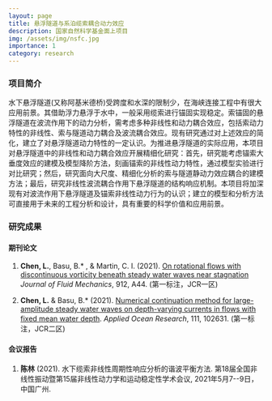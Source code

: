 ```yaml
---
layout: page
title: 悬浮隧道与系泊缆索耦合动力效应
description: 国家自然科学基金面上项目
img: /assets/img/nsfc.jpg
importance: 1
category: research
---
```


### 项目简介

水下悬浮隧道(又称阿基米德桥)受跨度和水深的限制少，在海峡连接工程中有很大应用前景。其借助浮力悬浮于水中，一般采用缆索进行锚固实现稳定。索锚固的悬浮隧道在波流作用下的动力分析，需考虑多种非线性和动力耦合效应，包括索动力特性的非线性、索与隧道动力耦合及波流耦合效应。现有研究通过对上述效应的简化，建立了对悬浮隧道动力特性的一定认识。为推进悬浮隧道的实际应用，本项目对悬浮隧道中的非线性和动力耦合效应开展精细化研究：首先，研究能考虑锚索大垂度效应的建模及模型降阶方法，刻画锚索的非线性动力特性，通过模型实验进行对比研究；然后，研究面向大尺度、精细化分析的索与隧道静动力效应耦合的建模方法；最后，研究非线性波流耦合作用下悬浮隧道的结构响应机制。本项目将加深现有对波流作用下悬浮隧道及锚索非线性动力行为的认识；建立的模型和分析方法可直接用于未来的工程分析和设计，具有重要的科学价值和应用前景。


### 研究成果
#### 期刊论文
1. __Chen, L.__, Basu, B.* , & Martin, C. I. (2021). [On rotational flows with discontinuous vorticity beneath steady water waves near stagnation](https://doi.org/10.1017/jfm.2020.1057) _Journal of Fluid Mechanics_, 912, A44. (第一标注，JCR一区) 

1. __Chen, L.__ & Basu, B.* (2021). [Numerical continuation method for large-amplitude steady water waves on depth-varying currents in flows with fixed mean water depth](https://www.sciencedirect.com/science/article/pii/S0141118721001085). _Applied Ocean Research_, 111, 102631. (第一标注，JCR二区)  

#### 会议报告
1. __陈林__ (2021). 水下缆索非线性周期性响应分析的谐波平衡方法. 第18届全国非线性振动暨第15届非线性动力学和运动稳定性学术会议, 2021年5月7--9日，中国广州.
